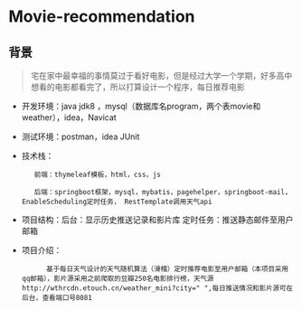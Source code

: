 # Movie-recommendation
## 背景
>宅在家中最幸福的事情莫过于看好电影，但是经过大学一个学期，好多高中想看的电影都看完了，所以打算设计一个程序，每日推荐电影


* 开发环境：java jdk8 ，mysql（数据库名program，两个表movie和weather），idea，Navicat

* 测试环境：postman，idea JUnit

* 技术栈：

         前端：thymeleaf模板，html，css，js

         后端：springboot框架，mysql，mybatis，pagehelper，springboot-mail，EnableScheduling定时任务， RestTemplate调用天气api

* 项目结构：后台：显示历史推送记录和影片库    定时任务：推送静态邮件至用户邮箱

* 项目介绍：

            基于每日天气设计的天气随机算法（滑稽）定时推荐电影至用户邮箱（本项目采用qq邮箱），影片源采用之前爬取的豆瓣250名电影排行榜，天气源http://wthrcdn.etouch.cn/weather_mini?city=" ",每日推送情况和影片源可在后台，查看端口号8081
